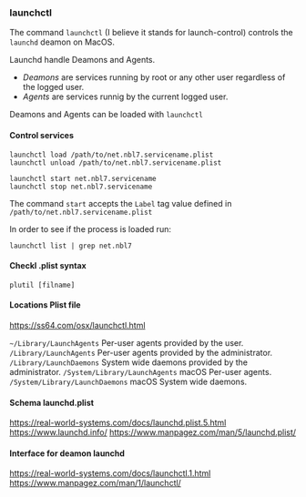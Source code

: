 ### launchctl

The command `launchctl` (I believe it stands for launch-control)
controls the `launchd` deamon on MacOS.

Launchd handle Deamons and Agents.
- *Deamons* are services running by root or any other user regardless of the
logged user.
- *Agents* are services runnig by the current logged user.

Deamons and Agents can be loaded with `launchctl`

#### Control services
```
launchctl load /path/to/net.nbl7.servicename.plist
launchctl unload /path/to/net.nbl7.servicename.plist

launchctl start net.nbl7.servicename
launchctl stop net.nbl7.servicename
```
The command `start` accepts the `Label` tag value defined in
`/path/to/net.nbl7.servicename.plist`

In order to see if the process is loaded run:
```
launchctl list | grep net.nbl7
```


#### Checkl .plist syntax
```
plutil [filname]
```


#### Locations Plist file
https://ss64.com/osx/launchctl.html

`~/Library/LaunchAgents`  Per-user agents provided by the user.
`/Library/LaunchAgents`    Per-user agents provided by the administrator.
`/Library/LaunchDaemons`  System wide daemons provided by the administrator.
`/System/Library/LaunchAgents`    macOS Per-user agents.
`/System/Library/LaunchDaemons`  macOS System wide daemons.


#### Schema launchd.plist
https://real-world-systems.com/docs/launchd.plist.5.html
https://www.launchd.info/
https://www.manpagez.com/man/5/launchd.plist/


#### Interface for deamon launchd
https://real-world-systems.com/docs/launchctl.1.html
https://www.manpagez.com/man/1/launchctl/
